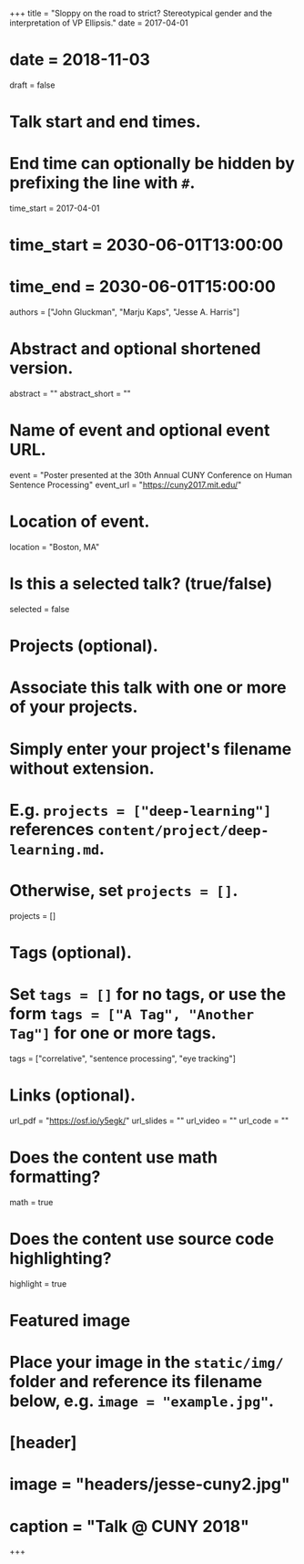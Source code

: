 +++
title = "Sloppy on the road to strict? Stereotypical gender and the interpretation of VP Ellipsis."
date = 2017-04-01
# date = 2018-11-03
draft = false

# Talk start and end times.
#   End time can optionally be hidden by prefixing the line with `#`.
time_start = 2017-04-01
# time_start = 2030-06-01T13:00:00
# time_end = 2030-06-01T15:00:00

authors = ["John Gluckman", "Marju Kaps", "Jesse A. Harris"]

# Abstract and optional shortened version.
abstract = ""
abstract_short = ""

# Name of event and optional event URL.
event = "Poster presented at the 30th Annual CUNY Conference on Human Sentence Processing"
event_url = "https://cuny2017.mit.edu/"

# Location of event.
location = "Boston, MA"

# Is this a selected talk? (true/false)
selected = false

# Projects (optional).
#   Associate this talk with one or more of your projects.
#   Simply enter your project's filename without extension.
#   E.g. `projects = ["deep-learning"]` references `content/project/deep-learning.md`.
#   Otherwise, set `projects = []`.
projects = []

# Tags (optional).
#   Set `tags = []` for no tags, or use the form `tags = ["A Tag", "Another Tag"]` for one or more tags.
tags = ["correlative", "sentence processing", "eye tracking"]

# Links (optional).
url_pdf = "https://osf.io/y5egk/"
url_slides = ""
url_video = ""
url_code = ""

# Does the content use math formatting?
math = true

# Does the content use source code highlighting?
highlight = true

# Featured image
# Place your image in the `static/img/` folder and reference its filename below, e.g. `image = "example.jpg"`.
# [header]
# image = "headers/jesse-cuny2.jpg"
# caption = "Talk @ CUNY 2018"

+++
